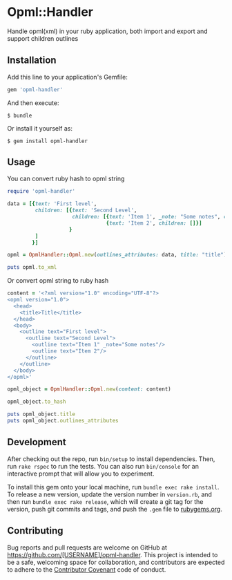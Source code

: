 # Opml::Handler

Handle opml(xml) in your ruby application, both import and export and support children outlines

## Installation

Add this line to your application's Gemfile:

```ruby
gem 'opml-handler'
```

And then execute:

    $ bundle

Or install it yourself as:

    $ gem install opml-handler

## Usage

You can convert ruby hash to opml string
```ruby
require 'opml-handler'

data = [{text: 'First level',
         children: [{text: 'Second Level',
                     children: [{text: 'Item 1', _note: "Some notes", children: []},
                                {text: 'Item 2', children: []}]
                    }
         ]
        }]

opml = OpmlHandler::Opml.new(outlines_attributes: data, title: "title")

puts opml.to_xml
```

Or convert opml string to ruby hash

```ruby
content = '<?xml version="1.0" encoding="UTF-8"?>
<opml version="1.0">
  <head>
    <title>Title</title>
  </head>
  <body>
    <outline text="First level">
      <outline text="Second Level">
        <outline text="Item 1" _note="Some notes"/>
        <outline text="Item 2"/>
      </outline>
    </outline>
  </body>
</opml>'

opml_object = OpmlHandler::Opml.new(content: content)

opml_object.to_hash

puts opml_object.title
puts opml_object.outlines_attributes
```

## Development

After checking out the repo, run `bin/setup` to install dependencies. Then, run `rake rspec` to run the tests. You can also run `bin/console` for an interactive prompt that will allow you to experiment.

To install this gem onto your local machine, run `bundle exec rake install`. To release a new version, update the version number in `version.rb`, and then run `bundle exec rake release`, which will create a git tag for the version, push git commits and tags, and push the `.gem` file to [rubygems.org](https://rubygems.org).

## Contributing

Bug reports and pull requests are welcome on GitHub at https://github.com/[USERNAME]/opml-handler. This project is intended to be a safe, welcoming space for collaboration, and contributors are expected to adhere to the [Contributor Covenant](contributor-covenant.org) code of conduct.

